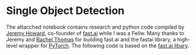 # Single Object Detection

The attacched notebook contains research and python code compiled by [Jeremy Howard](http://www.fast.ai/about/#jeremy), co-founder of [fast.ai](http://course.fast.ai) while I was a Fellw. Many thanks to Jeremy and [Rachel Thomas](http://www.fast.ai/about/#rachel) for building fast.ai and the fastai library, a high-level wrapper for [PyTorch](http://pytorch.org). The following code is based on the [fast.ai libary](https://github.com/fastai/fastai/). 
